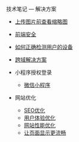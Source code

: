 <div class="sidebar-title">技术笔记 — 解决方案</div>
<template id="root-breadcrumb">解决方案</template>

- [上传图片前查看缩略图](document/技术笔记/解决方案/上传图片前查看缩略图.md)
- [前端安全](document/技术笔记/解决方案/前端安全.md)
- [如何正确检测用户的设备](document/技术笔记/解决方案/如何正确检测用户的设备.md)
- [跨域解决方案](document/技术笔记/解决方案/跨域解决方案.md)

- 小程序授权登录

  - [微信小程序](document/技术笔记/解决方案/小程序授权登录/微信小程序.md)

- 网站优化

  - [SEO优化](document/技术笔记/解决方案/网站优化/SEO优化.md)
  - [用户体验优化](document/技术笔记/解决方案/网站优化/用户体验优化.md)
  - [网站性能优化](document/技术笔记/解决方案/网站优化/网站性能优化.md)
  - [让页面显示更流畅](document/技术笔记/解决方案/网站优化/让页面显示更流畅.md)

